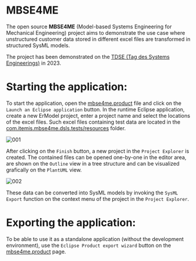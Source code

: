 # MBSE4ME
The open source **MBSE4ME** (Model-based Systems Engineering for Mechanical Engineering) project aims to demonstrate the use case where unstructured customer data stored in different excel files are transformed in structured SysML models.

The project has been demonstrated on the [TDSE (Tag des Systems Engineerings)](https://www.tdse.org/) in 2023.

# Starting the application:
To start the application, open the [mbse4me.product](com.itemis.mbse4me.dsls.product/mbse4me.product) file and click on the `Launch an Eclipse application` button. In the runtime Eclipse application, create a new ErModel project, enter a project name and select the locations of the excel files. Such excel files containing test data are located in the [com.itemis.mbse4me.dsls.tests/resources](com.itemis.mbse4me.dsls.tests/resources) folder. 
	
![001](https://github.com/itemis/MBSE4ME/assets/20393472/fe52e20b-310c-4455-9215-0ed9ca603818)
	
After clicking on the `Finish` button, a new project in the `Project Explorer` is created. The contained files can be opened one-by-one in the editor area, are shown on the `Outline` view in a tree structure and can be visualized grafically on the `PlantUML` view.
	
![002](https://github.com/itemis/MBSE4ME/assets/20393472/cd137afe-de63-4f49-9662-8a19774da4d2)
	
These data can be converted into SysML models by invoking the `SysML Export` function on the context menu of the project in the `Project Explorer`.
	
# Exporting the application:	
To be able to use it as a standalone application (without the development environment), use the `Eclipse Product export wizard` button on the [mbse4me.product](com.itemis.mbse4me.dsls.product/mbse4me.product) page.

